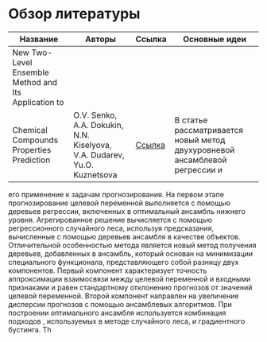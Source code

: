 # Обзор литературы

| Название | Авторы   | Ссылка   | Основные идеи   |
|----------|----------|----------|----------|
| New Two-Level Ensemble Method and Its Application to
	Chemical Compounds Properties Prediction    | O.V. Senko, A.A. Dokukin, N.N. Kiselyova, V.A. Dudarev, Yu.O. Kuznetsova   | [Ссылка](https://damdid2022.frccsc.ru/files/article/DAMDID_2022_paper_1620.pdf) | В статье рассматривается новый метод двухуровневой ансамблевой регрессии и
его применение к задачам прогнозирования. На первом этапе прогнозирование целевой переменной выполняется с помощью деревьев регрессии, включенных в оптимальный ансамбль нижнего уровня. Агрегированное решение вычисляется с помощью регрессионного случайного леса, используя предсказания, вычисленные с помощью деревьев ансамбля в качестве объектов. Отличительной
особенностью метода является новый метод получения деревьев, добавленных в ансамбль,
который основан на минимизации специального функционала, представляющего собой разницу двух
компонентов. Первый компонент характеризует точность аппроксимации
взаимосвязи между целевой переменной и входными признаками и равен
стандартному отклонению прогнозов от значений целевой переменной. Второй компонент направлен на увеличение дисперсии прогнозов с помощью ансамблевых алгоритмов. При построении оптимального ансамбля используется комбинация подходов
, используемых в методе случайного леса, и градиентного бустинга. Th

